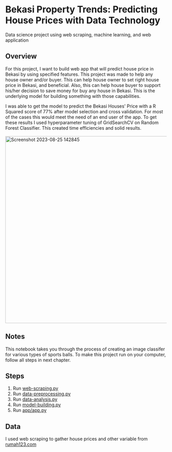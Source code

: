 # Bekasi Property Trends: Predicting House Prices with Data Technology
Data science project using web scraping, machine learning, and web application

## Overview
For this project, I want to build web app that will predict house price in Bekasi by using specified features. This project was made to help any house owner and/or buyer. This can help house owner to set right house price in Bekasi, and beneficial. Also, this can help house buyer to support his/her decision to save money for buy any house in Bekasi. This is the underlying model for building something with those capabilities.

I was able to get the model to predict the Bekasi Houses' Price with a R Squared score of 77% after model selection and cross validation. For most of the cases this would meet the need of an end user of the app. To get these results I used hyperparameter tuning of GridSearchCV on Random Forest Classifier. This created time efficiencies and solid results.
<br><br>
<img width="581" alt="Screenshot 2023-08-25 142845" src="https://github.com/iam2dael2/bekasi-housing/assets/99378048/2a4abd47-a767-4e60-a855-cc7ff1540b28">

## Notes
This notebook takes you through the process of creating an image classifer for various types of sports balls. To make this project run on your computer, follow all steps in next chapter.

## Steps
1. Run <a href="https://github.com/iam2dael2/bekasi-housing/blob/main/web-scraping.py">web-scraping.py</a>
2. Run <a href="https://github.com/iam2dael2/bekasi-housing/blob/main/data-preprocessing.ipynb">data-preprocessing.py</a>
3. Run <a href="https://github.com/iam2dael2/bekasi-housing/blob/main/data-analysis.ipynb">data-analysis.py</a>
4. Run <a href="https://github.com/iam2dael2/bekasi-housing/blob/main/model-building.ipynb">model-building.py</a>
5. Run <a href="https://github.com/iam2dael2/bekasi-housing/blob/main/app/app.py">app/app.py</a>

## Data
I used web scraping to gather house prices and other variable from <a href="https://www.rumah123.com/">rumah123.com</a>
